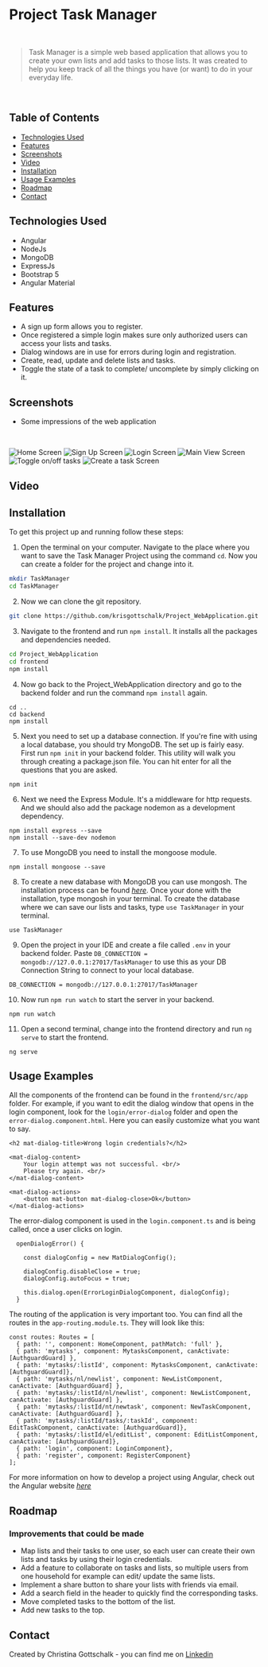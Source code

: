 # Project Task Manager
<br>

>Task Manager is a simple web based application that allows you to create your own lists and add tasks to those lists. It was created to help you keep track of all the things you have (or want) to do in your everyday life. 

<br>

## Table of Contents

* [Technologies Used](#technologies-used)
* [Features](#features)
* [Screenshots](#screenshots)
* [Video](#video)
* [Installation](#installation)
* [Usage Examples](#usage-examples)
* [Roadmap](#roadmap)
* [Contact](#contact)


## Technologies Used

- Angular
- NodeJs
- MongoDB
- ExpressJs
- Bootstrap 5
- Angular Material

## Features

- A sign up form allows you to register.
- Once registered a simple login makes sure only authorized users can access your lists and tasks.
- Dialog windows are in use for errors during login and registration.
- Create, read, update and delete lists and tasks. 
- Toggle the state of a task to complete/ uncomplete by simply clicking on it.


## Screenshots

- Some impressions of the web application 

<br>

![Home Screen](./img/Home_Screenshot%20.png)
![Sign Up Screen](./img/Signup%20Screenshot%20.png)
![Login Screen](./img/Login%20Screenshot%20.png)
![Main View Screen](./img/main-view-lists%20Screenshot%20.png)
![Toggle on/off tasks](./img/Toggle%20on%3Aoff%20task%20Screenshot%20.png)
![Create a task Screen](./img/Create%20a%20task%20Screenshot%20.png)

## Video

## Installation

To get this project up and running follow these steps:

1. Open the terminal on your computer. Navigate to the place where you want to save the Task Manager Project using the command `cd`. Now you can create a folder for the project and change into it.
```bash
mkdir TaskManager
cd TaskManager
````

2. Now we can clone the git repository.
```bash
git clone https://github.com/krisgottschalk/Project_WebApplication.git
```

3. Navigate to the frontend and run `npm install`. It installs all the packages and dependencies needed.
```bash
cd Project_WebApplication
cd frontend
npm install
```

4. Now go back to the Project_WebApplication directory and go to the backend folder and run the command `npm install` again.
```
cd ..
cd backend
npm install
```

5. Next you need to set up a database connection. If you're fine with using a local database, you should try MongoDB. The set up is fairly easy. First run `npm init` in your backend folder. This utility will walk you through creating a package.json file.
You can hit enter for all the questions that you are asked.
```
npm init
```
 
6. Next we need the Express Module. It's a middleware for http requests. And we should also add the package nodemon as a development dependency.
```
npm install express --save
npm install --save-dev nodemon
```
7. To use MongoDB you need to install the mongoose module.
```
npm install mongoose --save
```
8. To create a new database with MongoDB you can use mongosh. The installation process can be found [_here_](https://www.mongodb.com/docs/mongodb-shell/install/#std-label-mdb-shell-install).
Once your done with the installation, type mongosh in your terminal. To create the database where we can save our lists and tasks, type `use TaskManager` in your terminal.
```
use TaskManager
```
9. Open the project in your IDE and create a file called `.env` in your backend folder. Paste `DB_CONNECTION = mongodb://127.0.0.1:27017/TaskManager` to use this as your DB Connection String to connect to your local database.
```
DB_CONNECTION = mongodb://127.0.0.1:27017/TaskManager
```
10. Now run `npm run watch` to start the server in your backend.
```
npm run watch
```
11. Open a second terminal, change into the frontend directory and run `ng serve` to start the frontend.
```
ng serve
```

## Usage Examples

All the components of the frontend can be found in the `frontend/src/app` folder. For example, if you want to edit the dialog window that opens in the login component, look for the `login/error-dialog` folder and open the `error-dialog.component.html`. Here you can easily customize what you want to say. 
```
<h2 mat-dialog-title>Wrong login credentials?</h2>

<mat-dialog-content>
    Your login attempt was not successful. <br/>
    Please try again. <br/>
</mat-dialog-content>

<mat-dialog-actions>
    <button mat-button mat-dialog-close>Ok</button>
</mat-dialog-actions>
```
The error-dialog component is used in the `login.component.ts` and is being called, once a user clicks on login. 

```
  openDialogError() {

    const dialogConfig = new MatDialogConfig();
  
    dialogConfig.disableClose = true;
    dialogConfig.autoFocus = true;
  
    this.dialog.open(ErrorLoginDialogComponent, dialogConfig);
  }
```

The routing of the application is very important too. You can find all the routes in the `app-routing.module.ts`. They will look like this: 
```
const routes: Routes = [
  { path: '', component: HomeComponent, pathMatch: 'full' },
  { path: 'mytasks', component: MytasksComponent, canActivate: [AuthguardGuard] },
  { path: 'mytasks/:listId', component: MytasksComponent, canActivate: [AuthguardGuard]},
  { path: 'mytasks/nl/newlist', component: NewListComponent, canActivate: [AuthguardGuard] },
  { path: 'mytasks/:listId/nl/newlist', component: NewListComponent, canActivate: [AuthguardGuard] },
  { path: 'mytasks/:listId/nt/newtask', component: NewTaskComponent, canActivate: [AuthguardGuard] },
  { path: 'mytasks/:listId/tasks/:taskId', component: EditTaskComponent, canActivate: [AuthguardGuard]},
  { path: 'mytasks/:listId/el/editList', component: EditListComponent, canActivate: [AuthguardGuard]},
  { path: 'login', component: LoginComponent},
  { path: 'register', component: RegisterComponent}
];
```
For more information on how to develop a project using Angular, check out the Angular website [_here_](https://angular.io/start)




## Roadmap

### Improvements that could be made 

- Map lists and their tasks to one user, so each user can create their own lists and tasks by using their login credentials.
- Add  a feature to collaborate on tasks and lists, so multiple users from one household for example can edit/ update the same lists. 
- Implement a share button to share your lists with friends via email. 
- Add a search field in the header to quickly find the corresponding tasks.
- Move completed tasks to the bottom of the list.
- Add new tasks to the top.


## Contact

Created by Christina Gottschalk - you can find me on [Linkedin](https://www.linkedin.com/in/christina-gottschalk/)
